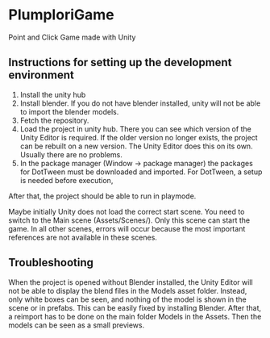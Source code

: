 # PlumploriGame
 Point and Click Game made with Unity
 
 ## Instructions for setting up the development environment
 
1. Install the unity hub
2. Install blender. If you do not have blender installed, unity will not be able to import the blender models.
3. Fetch the repository.
4. Load the project in unity hub. There you can see which version of the Unity Editor is required. If the older version no longer exists, the project can be rebuilt on a new version. The Unity Editor does this on its own. Usually there are no problems.
5. In the package manager (Window -> package manager) the packages for DotTween must be downloaded and imported. For DotTween, a setup is needed before execution,

After that, the project should be able to run in playmode.

Maybe initially Unity does not load the correct start scene. You need to switch to the Main scene (Assets/Scenes/). Only this scene can start the game. In all other scenes, errors will occur because the most important references are not available in these scenes.

## Troubleshooting
When the project is opened without Blender installed, the Unity Editor will not be able to display the blend files in the Models asset folder.
Instead, only white boxes can be seen, and nothing of the model is shown in the scene or in prefabs.
This can be easily fixed by installing Blender. After that, a reimport has to be done on the main folder Models in the Assets. Then the models can be seen as a small previews.
